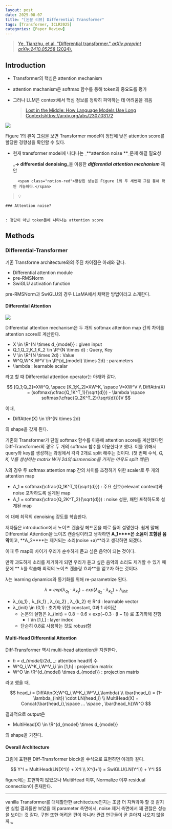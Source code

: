 ```yaml
---
layout: post
date: 2025-08-07
title: "[논문 리뷰] Differential Transformer"
tags: [Transformer, ICLR2025]
categories: [Paper Review]
---
```


> [Ye, Tianzhu, et al. "Differential transformer." ](https://arxiv.org/abs/2410.05258)[_arXiv preprint arXiv:2410.05258_](https://arxiv.org/abs/2410.05258)[ (2024).](https://arxiv.org/abs/2410.05258)



## Introduction

- Transformer의 핵심은 attention mechanism
- attention machanism은 softmax 함수를 통해 token의 중요도를 평가
- 그러나 LLM은 context에서 핵심 정보를 정확히 파악하는 데 어려움을 겪음

	> [Lost in the Middle: How Language Models Use Long Contextshttps://arxiv.org/abs/2307.03172](https://arxiv.org/abs/2307.03172)


![](https://prod-files-secure.s3.us-west-2.amazonaws.com/542b861c-36a8-4051-84e5-8804b6728dba/9083ea56-691a-4752-ae26-47f403431ac8/image.png?X-Amz-Algorithm=AWS4-HMAC-SHA256&X-Amz-Content-Sha256=UNSIGNED-PAYLOAD&X-Amz-Credential=ASIAZI2LB466SM3KPIDX%2F20250810%2Fus-west-2%2Fs3%2Faws4_request&X-Amz-Date=20250810T140048Z&X-Amz-Expires=3600&X-Amz-Security-Token=IQoJb3JpZ2luX2VjEJ3%2F%2F%2F%2F%2F%2F%2F%2F%2F%2FwEaCXVzLXdlc3QtMiJGMEQCIB8B%2BHaqFCuesbaoyD%2BL63OmnPrBTWxHDestW763WaaMAiAOWgP020GQ39yMLGHjKBm254f31E3XyUFBm%2BWmLe1WuiqIBAjW%2F%2F%2F%2F%2F%2F%2F%2F%2F%2F8BEAAaDDYzNzQyMzE4MzgwNSIMQwRZtwb5Ii9edy6nKtwDUMGbXubu8AE0xYKSL1E4FRn0pBfMuYe3j61fYTvKDYNdZ3rH7g%2FczBhasGrCBL1wG7EZWnul81OetNzKMLU2%2FtjeJ3abuIhOtJcOjBnLPiBEfUnHBh6fLQaU%2F4A0fHkf9d0OiJHs9vPTmcXg7ySAY5KeH%2FGggtQEcjpvgQ084AQgJoakQe1V7rILZ7xYCYTLWNwoBuasp3gXt2iYr1sfO1psP6501B5BgBJWFRfLa4LiXZZ4V8aG4kOhGHCugqCSjhpLU06ISN8hv8GCLiMAJZoMzhPrFrAp9YAy8HhsijSJXlnQ2opN430DCrjPdZf8EObHUVZEK2gDntmy69%2FiXQ5F7jpepr4JMjgR8R4g2IFvU%2FIW1CrJvZu%2FIH8z9913Njm7%2FrmakYytwY70IG0qrEhdMEavPz4bUSQ4O2zdnTBGktxCr45j12Uulp6QzjB06D9NoKQzzO%2BgmlIwh3g7xEzP7pwb3EPP%2BoQvnkHaiuvp%2F32ePOb5v2C5I5q0xuESxV9sbLNC6hrJx%2FonAPrFyHv2cOQAse9Y0%2B0NEa4VjspGMQfkR6UWQJE%2B2yPKze8zhEDX5UES0B324vsCsQw%2F0Grk8L5yWbhdKAWlXaHmfYopL5Q5L1SHbvIWYAkwxKTixAY6pgFAUiHLgkBNGxOhZcrY3k8E38IO%2B1bm3agIkhVVj0K55RRJJ0iPMaXsrkHEYPlfIOu9jT1wiQWEAcWf2Oc3Rq%2F88Gpuxc2Rv27zAQpr15eX3Ds2UFWowTUJuu78JPZbsD8owevpYmfrhyccXTgZiLXaqKGBsnyDhSDM2Z3TQlJwNlDkeqtPIZuCBapghOJZDCCUzD5cMTJDK2c49EjjFqrLTQOpZ2ww&X-Amz-Signature=a17071584752cb1495fc33cb1b67ab3101e257a92adb61e9595f145284591edc&X-Amz-SignedHeaders=host&x-amz-checksum-mode=ENABLED&x-id=GetObject)


Figure 1의 왼쪽 그림을 보면 Transformer model이 정답에 낮은 attention score를 할당한 경향성을 확인할 수 있다.

- 현재 transformer model에 나타나는 _**attention noise **_문제 해결 필요성

	_**→ differential denoising**_을 이용한 _**differential attention mechanism**_ 제안


		<span class="notion-red">향상된 성능은 Figure 1의 두 세번째 그림 통해 확인 가능하다.</span>


> 💡 


	### Attention noise?


	: 정답이 아닌 token들에 나타나는 attention score



## Methods



### Differential-Transformer


기존 Transforme architecture와의 주된 차이점은 아래와 같다.

- Differential attention module
- pre-RMSNorm
- SwiGLU activation function

pre-RMSNorm과 SwiGLU의 경우 LLaMA에서 채택한 방법이라고 소개한다.



#### Differential Attention


![](https://prod-files-secure.s3.us-west-2.amazonaws.com/542b861c-36a8-4051-84e5-8804b6728dba/116d70b2-1963-4810-9167-f4c7d8a06e8f/image.png?X-Amz-Algorithm=AWS4-HMAC-SHA256&X-Amz-Content-Sha256=UNSIGNED-PAYLOAD&X-Amz-Credential=ASIAZI2LB466SM3KPIDX%2F20250810%2Fus-west-2%2Fs3%2Faws4_request&X-Amz-Date=20250810T140048Z&X-Amz-Expires=3600&X-Amz-Security-Token=IQoJb3JpZ2luX2VjEJ3%2F%2F%2F%2F%2F%2F%2F%2F%2F%2FwEaCXVzLXdlc3QtMiJGMEQCIB8B%2BHaqFCuesbaoyD%2BL63OmnPrBTWxHDestW763WaaMAiAOWgP020GQ39yMLGHjKBm254f31E3XyUFBm%2BWmLe1WuiqIBAjW%2F%2F%2F%2F%2F%2F%2F%2F%2F%2F8BEAAaDDYzNzQyMzE4MzgwNSIMQwRZtwb5Ii9edy6nKtwDUMGbXubu8AE0xYKSL1E4FRn0pBfMuYe3j61fYTvKDYNdZ3rH7g%2FczBhasGrCBL1wG7EZWnul81OetNzKMLU2%2FtjeJ3abuIhOtJcOjBnLPiBEfUnHBh6fLQaU%2F4A0fHkf9d0OiJHs9vPTmcXg7ySAY5KeH%2FGggtQEcjpvgQ084AQgJoakQe1V7rILZ7xYCYTLWNwoBuasp3gXt2iYr1sfO1psP6501B5BgBJWFRfLa4LiXZZ4V8aG4kOhGHCugqCSjhpLU06ISN8hv8GCLiMAJZoMzhPrFrAp9YAy8HhsijSJXlnQ2opN430DCrjPdZf8EObHUVZEK2gDntmy69%2FiXQ5F7jpepr4JMjgR8R4g2IFvU%2FIW1CrJvZu%2FIH8z9913Njm7%2FrmakYytwY70IG0qrEhdMEavPz4bUSQ4O2zdnTBGktxCr45j12Uulp6QzjB06D9NoKQzzO%2BgmlIwh3g7xEzP7pwb3EPP%2BoQvnkHaiuvp%2F32ePOb5v2C5I5q0xuESxV9sbLNC6hrJx%2FonAPrFyHv2cOQAse9Y0%2B0NEa4VjspGMQfkR6UWQJE%2B2yPKze8zhEDX5UES0B324vsCsQw%2F0Grk8L5yWbhdKAWlXaHmfYopL5Q5L1SHbvIWYAkwxKTixAY6pgFAUiHLgkBNGxOhZcrY3k8E38IO%2B1bm3agIkhVVj0K55RRJJ0iPMaXsrkHEYPlfIOu9jT1wiQWEAcWf2Oc3Rq%2F88Gpuxc2Rv27zAQpr15eX3Ds2UFWowTUJuu78JPZbsD8owevpYmfrhyccXTgZiLXaqKGBsnyDhSDM2Z3TQlJwNlDkeqtPIZuCBapghOJZDCCUzD5cMTJDK2c49EjjFqrLTQOpZ2ww&X-Amz-Signature=6d9b10c328e5e57159a1aac902a3c47e762c694e122c9f751ee4627082f29054&X-Amz-SignedHeaders=host&x-amz-checksum-mode=ENABLED&x-id=GetObject)


Differential attention mechanism은 두 개의 softmax attention map 간의 차이를 attention score로 계산한다.

- X \in \R^{N \times d\_{model}} : given input
- Q\_1,Q\_2,K\_1,K\_2 \in \R^{N \times d} : Query, Key
- V \in \R^{N \times 2d} : Value
- W^Q,W^K,W^V \in \R^{d\_{model} \times 2d} : parameters
- \lambda : learnable scalar

라고 할 때 Differential attention operator는 아래와 같다.


$$
[Q_1;Q_2]=XW^Q, \space [K_1;K_2]=XW^K, \space V=XW^V \\
DiffAttn(X) = (softmax(\cfrac{Q_1K^T_1}{\sqrt{d}}) - \lambda \space softmax(\cfrac{Q_2K^T_2}{\sqrt{d}}))V
$$


이때,

- DiffAtten(X) \in \R^{N \times 2d}

의 shape을 갖게 된다.


기존의 Transformer가 단일 softmax 함수를 이용해 attention score를 계산했다면 Diff-Transformer의 경우 두 개의 softmax 함수를 이용한다고 했다. 이를 위해서 query와 key를 생성하는 과정에서 각각 2개로 split 해주는 것이다. <span class="notion-red">(첫 번째 수식, </span><span class="notion-red">_Q, K, V를 생성하는 matrix W가 2d의 dismension을 가지는 이유도 split 때문_</span><span class="notion-red">)</span>


 λ의 경우 두 softmax attention map 간의 차이를 조정하기 위한 scaler로 두 개의 attention map

- A\_1 = softmax(\cfrac{Q\_1K^T\_1}{\sqrt{d}}) : 주요 신호(relevant context)와 noise 포착하도록 설계된 map
- A\_1 = softmax(\cfrac{Q\_2K^T\_2}{\sqrt{d}}) : noise 성분, 패턴 포착하도록 설계된 map 

에 대해 최적의 denoising 강도를 학습한다.


저자들은 introduction에서 노이즈 캔슬링 헤드폰을 예로 들어 설명한다. 쉽게 말해 Differential Attention을 노이즈 캔슬링이라고 생각하면 **A\_1****은 소음이 포함된 음악**이고, **A\_2****는 제거되는 소리(noise +a)**라고 생각하면 되겠다. 


이때 두 map의 차이가 우리가 순수하게 듣고 싶은 음악이 되는 것이다. 


만약 과도하게 소리를 제거하게 되면 우리가 듣고 싶은 음악의 소리도 제거할 수 있기 때문에 ** λ를 학습해 최적의 노이즈 캔슬링 효과**를 얻고자 하는 것이다.


λ는 learning dynamics와 동기화를 위해 re-parametrize 된다.


$$
\lambda = exp(\lambda_{q_1} \cdot \lambda_{k_1}) - exp(\lambda_{q_2} \cdot \lambda_{k_2}) + \lambda_{init}
$$

- λ\_{q\_1} , λ\_{k\_1} , λ\_{q\_2} , λ\_{k\_2} ∈ R^d : learnable vector
- λ\_{init} \in (0,1) : 초기화 위한 constant, 0과 1 사이값
	- 논문의 실험은 λ\_{init} = 0.8 − 0.6 × exp(−0.3 · (l − 1)) 로 초기화해 진행
		- l \in [1,L] : layer index
	- 단순히 0.8로 사용하는 것도 robust함


#### **Multi-Head Differential Attention**


Diff-Transformer 역시 multi-head attention을 지원한다.

- _h = d\_{model}/2d__ _: attention head의 수
- W^Q\_i,W^K\_i,W^V\_i,i \in [1,h] : projection matrix
- W^O \in \R^{d\_{model} \times d\_{model}} : projection matrix

라고 했을 때,


$$
head_i = DiffAttn(X;W^Q_i,W^K_i,W^V_i,\lambda) \\
\bar{head_i} = (1-\lambda_{init}) \cdot LN(head_i) \\
MultiHead(X) = Concat(\bar{head_i},\space ... \space , \bar{head_h})W^O
$$


결과적으로 output은

- MultiHead(X) \in \R^{d\_{model} \times d\_{model}}

의 shape을 가진다.



#### Overall Architecture


그림에 표현된 Diff-Transformer block을 수식으로 표현하면 아래와 같다.


$$
Y^l = MultiHead(LN(X^l)) + X^l \\
X^{l+1} = SwiGLU(LN(Y^l)) + Y^l
$$


figure에는 표현하지 않았으나 MultiHead 이후, Normalize 이후 residual connection이 존재한다.


---


vanilla Transformer를 대체할만한 architecture인지는 조금 더 지켜봐야 할 것 같지만 실험 결과들만 보았을 때 parameter 측면에서, noise 제거 측면에서 꽤 괜찮은 성능을 보이는 것 같다. 구현 또한 어려운 편이 아니라 관련 연구들이 곧 쏟아져 나오지 않을까,,,


